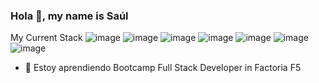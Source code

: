 ### Hola 👋, my name is Saúl

My Current Stack
![image](https://user-images.githubusercontent.com/116891045/228465190-064969ac-a86e-4b86-8c7e-cda3fac0eca1.png)
![image](https://user-images.githubusercontent.com/116891045/228465294-bcf15783-0660-49b2-b04a-e4a883019f63.png)
![image](https://user-images.githubusercontent.com/116891045/228465309-d61853cf-9f8a-4790-baff-a2232eedbc31.png)
![image](https://user-images.githubusercontent.com/116891045/228465338-355aa894-1f71-4baa-80cd-71365b0c5d7c.png)
![image](https://user-images.githubusercontent.com/116891045/228465358-13cc7347-d3ad-42cf-8a63-83bfca455b64.png)
![image](https://user-images.githubusercontent.com/116891045/228465377-600c37ef-a2f8-4593-93e4-912de54f4c4b.png)
![image](https://user-images.githubusercontent.com/116891045/228465401-cd478195-ad90-425d-9153-13d4fdc8ad44.png)


- 🌱 Estoy aprendiendo Bootcamp Full Stack Developer in Factoria F5 





